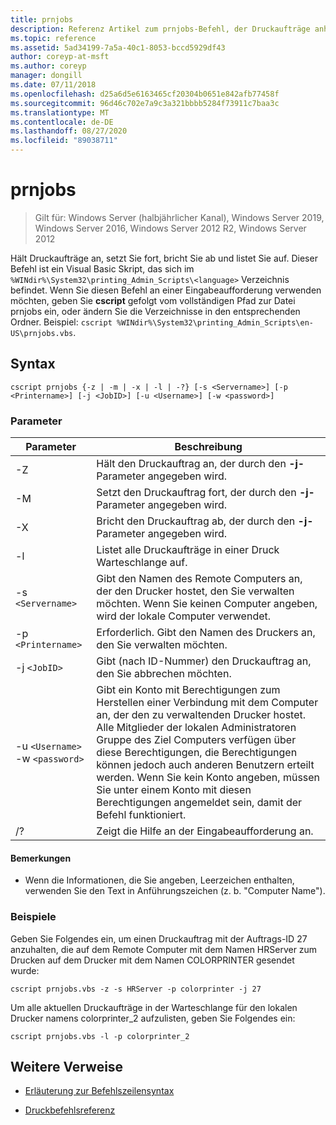 ```yaml
---
title: prnjobs
description: Referenz Artikel zum prnjobs-Befehl, der Druckaufträge anhält, fortsetzt, abbricht und auflistet.
ms.topic: reference
ms.assetid: 5ad34199-7a5a-40c1-8053-bccd5929df43
author: coreyp-at-msft
ms.author: coreyp
manager: dongill
ms.date: 07/11/2018
ms.openlocfilehash: d25a6d5e6163465cf20304b0651e842afb77458f
ms.sourcegitcommit: 96d46c702e7a9c3a321bbbb5284f73911c7baa3c
ms.translationtype: MT
ms.contentlocale: de-DE
ms.lasthandoff: 08/27/2020
ms.locfileid: "89038711"
---
```

# <a name="prnjobs"></a>prnjobs

> Gilt für: Windows Server (halbjährlicher Kanal), Windows Server 2019, Windows Server 2016, Windows Server 2012 R2, Windows Server 2012

Hält Druckaufträge an, setzt Sie fort, bricht Sie ab und listet Sie auf. Dieser Befehl ist ein Visual Basic Skript, das sich im `%WINdir%\System32\printing_Admin_Scripts\<language>` Verzeichnis befindet. Wenn Sie diesen Befehl an einer Eingabeaufforderung verwenden möchten, geben Sie **cscript** gefolgt vom vollständigen Pfad zur Datei prnjobs ein, oder ändern Sie die Verzeichnisse in den entsprechenden Ordner. Beispiel: `cscript %WINdir%\System32\printing_Admin_Scripts\en-US\prnjobs.vbs`.

## <a name="syntax"></a>Syntax

```
cscript prnjobs {-z | -m | -x | -l | -?} [-s <Servername>] [-p <Printername>] [-j <JobID>] [-u <Username>] [-w <password>]
```

### <a name="parameters"></a>Parameter

| Parameter | Beschreibung |
|--|--|
| -Z | Hält den Druckauftrag an, der durch den **-j-** Parameter angegeben wird. |
| -M | Setzt den Druckauftrag fort, der durch den **-j-** Parameter angegeben wird. |
| -X | Bricht den Druckauftrag ab, der durch den **-j-** Parameter angegeben wird. |
| -l | Listet alle Druckaufträge in einer Druck Warteschlange auf. |
| -s `<Servername>` | Gibt den Namen des Remote Computers an, der den Drucker hostet, den Sie verwalten möchten. Wenn Sie keinen Computer angeben, wird der lokale Computer verwendet. |
| -p `<Printername>` | Erforderlich. Gibt den Namen des Druckers an, den Sie verwalten möchten. |
| -j `<JobID>` | Gibt (nach ID-Nummer) den Druckauftrag an, den Sie abbrechen möchten. |
| -u `<Username>` -w `<password>` | Gibt ein Konto mit Berechtigungen zum Herstellen einer Verbindung mit dem Computer an, der den zu verwaltenden Drucker hostet. Alle Mitglieder der lokalen Administratoren Gruppe des Ziel Computers verfügen über diese Berechtigungen, die Berechtigungen können jedoch auch anderen Benutzern erteilt werden. Wenn Sie kein Konto angeben, müssen Sie unter einem Konto mit diesen Berechtigungen angemeldet sein, damit der Befehl funktioniert. |
| /? | Zeigt die Hilfe an der Eingabeaufforderung an. |

#### <a name="remarks"></a>Bemerkungen

- Wenn die Informationen, die Sie angeben, Leerzeichen enthalten, verwenden Sie den Text in Anführungszeichen (z. b. "Computer Name").

### <a name="examples"></a>Beispiele

Geben Sie Folgendes ein, um einen Druckauftrag mit der Auftrags-ID 27 anzuhalten, die auf dem Remote Computer mit dem Namen HRServer zum Drucken auf dem Drucker mit dem Namen COLORPRINTER gesendet wurde:

```
cscript prnjobs.vbs -z -s HRServer -p colorprinter -j 27
```

Um alle aktuellen Druckaufträge in der Warteschlange für den lokalen Drucker namens colorprinter_2 aufzulisten, geben Sie Folgendes ein:

```
cscript prnjobs.vbs -l -p colorprinter_2
```

## <a name="additional-references"></a>Weitere Verweise

- [Erläuterung zur Befehlszeilensyntax](command-line-syntax-key.md)

- [Druckbefehlsreferenz](print-command-reference.md)
